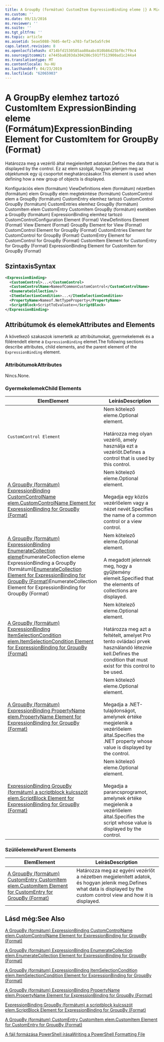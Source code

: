 ```yaml
---
title: A GroupBy (formátum) CustomItem ExpressionBinding eleme |} A Microsoft Docs
ms.custom: ''
ms.date: 09/13/2016
ms.reviewer: ''
ms.suite: ''
ms.tgt_pltfrm: ''
ms.topic: article
ms.assetid: 5eae5088-7605-4ef2-a703-faf3e5a5fc94
caps.latest.revision: 8
ms.openlocfilehash: 4714bfd1530585aa80aabc010b86d25bf0c7f9c4
ms.sourcegitcommit: e7445ba8203da304286c591ff513900ad1c244a4
ms.translationtype: MT
ms.contentlocale: hu-HU
ms.lasthandoff: 04/23/2019
ms.locfileid: "62065903"
---
```

# <a name="expressionbinding-element-for-customitem-for-groupby-format"></a><span data-ttu-id="9a090-102">A GroupBy elemhez tartozó CustomItem ExpressionBinding eleme (Formátum)</span><span class="sxs-lookup"><span data-stu-id="9a090-102">ExpressionBinding Element for CustomItem for GroupBy (Format)</span></span>

<span data-ttu-id="9a090-103">Határozza meg a vezérlő által megjelenített adatokat.</span><span class="sxs-lookup"><span data-stu-id="9a090-103">Defines the data that is displayed by the control.</span></span> <span data-ttu-id="9a090-104">Ez az elem szolgál, hogyan jelenjen meg az objektumok egy új csoportot meghatározásakor.</span><span class="sxs-lookup"><span data-stu-id="9a090-104">This element is used when defining how a new group of objects is displayed.</span></span>

<span data-ttu-id="9a090-105">Konfigurációs elem (formátum) ViewDefinitions elem (formátum) nézetben (formátum) elem GroupBy elem megtekintése (formátum) CustomControl elem a GroupBy (formátum) CustomEntry elemhez tartozó CustomControl GroupBy (formátum) CustomEntries elemhez GroupBy (formátum) CustomItem elem CustomEntry CustomItem GroupBy (formátum) esetében a GroupBy (formátum) ExpressionBinding elemhez tartozó CustomControl</span><span class="sxs-lookup"><span data-stu-id="9a090-105">Configuration Element (Format) ViewDefinitions Element (Format) View Element (Format) GroupBy Element for View (Format) CustomControl Element for GroupBy (Format) CustomEntries Element for CustomControl for GroupBy (Format) CustomEntry Element for CustomControl for GroupBy (Format) CustomItem Element for CustomEntry for GroupBy (Format) ExpressionBinding Element for CustomItem for GroupBy (Format)</span></span>

## <a name="syntax"></a><span data-ttu-id="9a090-106">Szintaxis</span><span class="sxs-lookup"><span data-stu-id="9a090-106">Syntax</span></span>

```xml
<ExpressionBinding>
  <CustomControl>...</CustomControl>
  <CustomControlName>NameofCommonCustomControl</CustomControlName>
  <EnumerateCollection/>
  <ItemSelectionCondition>...</ItemSelectionCondition>
  <PropertyName>Nameof.NetTypeProperty</PropertyName>
  <ScriptBlock>ScriptToEvaluate></ScriptBlock>
</ExpressionBinding>
```

## <a name="attributes-and-elements"></a><span data-ttu-id="9a090-107">Attribútumok és elemek</span><span class="sxs-lookup"><span data-stu-id="9a090-107">Attributes and Elements</span></span>

<span data-ttu-id="9a090-108">A következő szakaszok ismertetik az attribútumokat, gyermekelemek és a fölérendelt eleme a `ExpressionBinding` elemet.</span><span class="sxs-lookup"><span data-stu-id="9a090-108">The following sections describe attributes, child elements, and the parent element of the `ExpressionBinding` element.</span></span>

### <a name="attributes"></a><span data-ttu-id="9a090-109">Attribútumok</span><span class="sxs-lookup"><span data-stu-id="9a090-109">Attributes</span></span>

<span data-ttu-id="9a090-110">Nincs.</span><span class="sxs-lookup"><span data-stu-id="9a090-110">None.</span></span>

### <a name="child-elements"></a><span data-ttu-id="9a090-111">Gyermekelemek</span><span class="sxs-lookup"><span data-stu-id="9a090-111">Child Elements</span></span>

|<span data-ttu-id="9a090-112">Elem</span><span class="sxs-lookup"><span data-stu-id="9a090-112">Element</span></span>|<span data-ttu-id="9a090-113">Leírás</span><span class="sxs-lookup"><span data-stu-id="9a090-113">Description</span></span>|
|-------------|-----------------|
|`CustomControl Element`|<span data-ttu-id="9a090-114">Nem kötelező eleme.</span><span class="sxs-lookup"><span data-stu-id="9a090-114">Optional element.</span></span><br /><br /> <span data-ttu-id="9a090-115">Határozza meg olyan vezérlő, amely használja ezt a vezérlőt.</span><span class="sxs-lookup"><span data-stu-id="9a090-115">Defines a control that is used by this control.</span></span>|
|[<span data-ttu-id="9a090-116">A GroupBy (formátum) ExpressionBinding CustomControlName elem.</span><span class="sxs-lookup"><span data-stu-id="9a090-116">CustomControlName Element for ExpressionBinding for GroupBy (Format)</span></span>](./customcontrolname-element-for-expressionbinding-for-groupby-format.md)|<span data-ttu-id="9a090-117">Nem kötelező eleme.</span><span class="sxs-lookup"><span data-stu-id="9a090-117">Optional element.</span></span><br /><br /> <span data-ttu-id="9a090-118">Megadja egy közös vezérlőelem vagy a nézet nevét.</span><span class="sxs-lookup"><span data-stu-id="9a090-118">Specifies the name of a common control or a view control.</span></span>|
|<span data-ttu-id="9a090-119">[A GroupBy (formátum) ExpressionBinding EnumerateCollection eleme](./enumeratecollection-element-for-expressionbinding-for-groupby-format.md)EnumerateCollection eleme ExpressionBinding a GroupBy (formátum)</span><span class="sxs-lookup"><span data-stu-id="9a090-119">[EnumerateCollection Element for ExpressionBinding for GroupBy (Format)](./enumeratecollection-element-for-expressionbinding-for-groupby-format.md)EnumerateCollection Element for ExpressionBinding for GroupBy (Format)</span></span>|<span data-ttu-id="9a090-120">Nem kötelező eleme.</span><span class="sxs-lookup"><span data-stu-id="9a090-120">Optional element.</span></span><br /><br /> <span data-ttu-id="9a090-121">A megadott jelennek meg, hogy a gyűjtemény elemeit.</span><span class="sxs-lookup"><span data-stu-id="9a090-121">Specified that the elements of collections are displayed.</span></span>|
|[<span data-ttu-id="9a090-122">A GroupBy (formátum) ExpressionBinding ItemSelectionCondition elem.</span><span class="sxs-lookup"><span data-stu-id="9a090-122">ItemSelectionCondition Element for ExpressionBinding for GroupBy (Format)</span></span>](./itemselectioncondition-element-for-expressionbinding-for-groupby-format.md)|<span data-ttu-id="9a090-123">Nem kötelező eleme.</span><span class="sxs-lookup"><span data-stu-id="9a090-123">Optional element.</span></span><br /><br /> <span data-ttu-id="9a090-124">Határozza meg azt a feltételt, amelyet Pro tento ovládací prvek használandó léteznie kell.</span><span class="sxs-lookup"><span data-stu-id="9a090-124">Defines the condition that must exist for this control to be used.</span></span>|
|[<span data-ttu-id="9a090-125">A GroupBy (formátum) ExpressionBinding PropertyName elem.</span><span class="sxs-lookup"><span data-stu-id="9a090-125">PropertyName Element for ExpressionBinding for GroupBy (Format)</span></span>](./propertyname-element-for-expressionbinding-for-groupby-format.md)|<span data-ttu-id="9a090-126">Nem kötelező eleme.</span><span class="sxs-lookup"><span data-stu-id="9a090-126">Optional element.</span></span><br /><br /> <span data-ttu-id="9a090-127">Megadja a .NET-tulajdonságot, amelynek értéke megjelenik a vezérlőelem által.</span><span class="sxs-lookup"><span data-stu-id="9a090-127">Specifies the .NET property whose value is displayed by the control.</span></span>|
|[<span data-ttu-id="9a090-128">ExpressionBinding GroupBy (formátum) a scriptblock kulcsszót elem.</span><span class="sxs-lookup"><span data-stu-id="9a090-128">ScriptBlock Element for ExpressionBinding for GroupBy (Format)</span></span>](./scriptblock-element-for-expressionbinding-for-groupby-format.md)|<span data-ttu-id="9a090-129">Nem kötelező eleme.</span><span class="sxs-lookup"><span data-stu-id="9a090-129">Optional element.</span></span><br /><br /> <span data-ttu-id="9a090-130">Megadja a parancsprogramot, amelynek értéke megjelenik a vezérlőelem által.</span><span class="sxs-lookup"><span data-stu-id="9a090-130">Specifies the script whose value is displayed by the control.</span></span>|

### <a name="parent-elements"></a><span data-ttu-id="9a090-131">Szülőelemek</span><span class="sxs-lookup"><span data-stu-id="9a090-131">Parent Elements</span></span>

|<span data-ttu-id="9a090-132">Elem</span><span class="sxs-lookup"><span data-stu-id="9a090-132">Element</span></span>|<span data-ttu-id="9a090-133">Leírás</span><span class="sxs-lookup"><span data-stu-id="9a090-133">Description</span></span>|
|-------------|-----------------|
|[<span data-ttu-id="9a090-134">A GroupBy (formátum) CustomEntry CustomItem elem.</span><span class="sxs-lookup"><span data-stu-id="9a090-134">CustomItem Element for CustomEntry for GroupBy (Format)</span></span>](./customitem-element-for-customentry-for-groupby-format.md)|<span data-ttu-id="9a090-135">Határozza meg az egyéni vezérlőt a nézetben megjelenített adatok, és hogyan jelenik meg.</span><span class="sxs-lookup"><span data-stu-id="9a090-135">Defines what data is displayed by the custom control view and how it is displayed.</span></span>|

## <a name="see-also"></a><span data-ttu-id="9a090-136">Lásd még:</span><span class="sxs-lookup"><span data-stu-id="9a090-136">See Also</span></span>

[<span data-ttu-id="9a090-137">A GroupBy (formátum) ExpressionBinding CustomControlName elem.</span><span class="sxs-lookup"><span data-stu-id="9a090-137">CustomControlName Element for ExpressionBinding for GroupBy (Format)</span></span>](./customcontrolname-element-for-expressionbinding-for-groupby-format.md)

[<span data-ttu-id="9a090-138">A GroupBy (formátum) ExpressionBinding EnumerateCollection elem.</span><span class="sxs-lookup"><span data-stu-id="9a090-138">EnumerateCollection Element for ExpressionBinding for GroupBy (Format)</span></span>](./enumeratecollection-element-for-expressionbinding-for-groupby-format.md)

[<span data-ttu-id="9a090-139">A GroupBy (formátum) ExpressionBinding ItemSelectionCondition elem.</span><span class="sxs-lookup"><span data-stu-id="9a090-139">ItemSelectionCondition Element for ExpressionBinding for GroupBy (Format)</span></span>](./itemselectioncondition-element-for-expressionbinding-for-groupby-format.md)

[<span data-ttu-id="9a090-140">A GroupBy (formátum) ExpressionBinding PropertyName elem.</span><span class="sxs-lookup"><span data-stu-id="9a090-140">PropertyName Element for ExpressionBinding for GroupBy (Format)</span></span>](./propertyname-element-for-expressionbinding-for-groupby-format.md)

[<span data-ttu-id="9a090-141">ExpressionBinding GroupBy (formátum) a scriptblock kulcsszót elem.</span><span class="sxs-lookup"><span data-stu-id="9a090-141">ScriptBlock Element for ExpressionBinding for GroupBy (Format)</span></span>](./scriptblock-element-for-expressionbinding-for-groupby-format.md)

[<span data-ttu-id="9a090-142">A GroupBy (formátum) CustomEntry CustomItem elem.</span><span class="sxs-lookup"><span data-stu-id="9a090-142">CustomItem Element for CustomEntry for GroupBy (Format)</span></span>](./customitem-element-for-customentry-for-groupby-format.md)

[<span data-ttu-id="9a090-143">A fájl formázása PowerShell írása</span><span class="sxs-lookup"><span data-stu-id="9a090-143">Writing a PowerShell Formatting File</span></span>](./writing-a-powershell-formatting-file.md)
